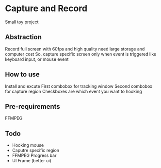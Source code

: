 # Capture and Record
Small toy project

## Abstraction
Record full screen with 60fps and high quality need large storage and computer cost
So, capture specific screen only when event is triggered like keyboard input, or mouse event

## How to use
Install and excute
First combobox for tracking window
Second combobox for capture region
Checkboxes are which event you want to hooking

## Pre-requirements
FFMPEG

## Todo
- Hooking mouse
- Caputre specific region
- FFMPEG Progress bar
- UI Frame (better ui)